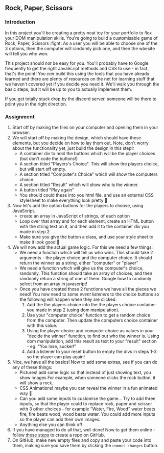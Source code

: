 ## Rock, Paper, Scissors

### Introduction

In this project you'll be creating a pretty neat toy for your portfolio to flex your DOM manipulation skills. You're going to build a customisable game of Rock, Paper, Scissors :fight: As a user you will be able to choose one of the 3 options, then the computer will randomly pick one, and then the wbesite will tell you who won.

This project should _not_ be easy for you. You'll probably have to Google frequently to get the right JavaScript methods and CSS to use - in fact, that's the point! You _can_ build this using the tools that you have already learned and there are plenty of resources on the net for learning stuff that we haven't covered yet if you decide you need it. We'll walk you through the basic steps, but it will be up to you to actually implement them.

If you get totally stuck drop by the discord server. someone will be there to point you in the right direction.

### Assignment

<div class="lesson-content__panel" markdown="1">

1. Start off by making the files on your computer and opening them in your browser.
2. We will start off by making the design, which should have these elements, but you decide on how to lay them out. Note, don't worry about the functionality yet, just build the design in this step!:
   - A container div to hold the buttons which will be the player choices (but don't code the buttons!)
   - A section titled "Players's Choice". This will show the players choice, but will start off empty.
   - A section titled "Computer's Choice" which will show the computers choice.
   - A section titled "Result" which will show who is the winner.
   - A button titled "Play again"
   - You should could these into you html file, and use an external CSS stylesheet to make everything look pretty :dancer:
3. Now let's add the option buttons for the players to choose, using JavaScript.
   - create an array in JavaScript of strings, of each option
   - Loop over that array and for each element, create an HTML button with the string text on it, and then add it to the container div you made in step 2.
   - Make sure you give the button a class, and use your style sheet to make it look good :eyes:
4. We will now add the actual game logic. For this we need a few things:
   - We need a function which will tell us who wins. This should take 2 arguments - the player choice and the computer choice. It should return the winner as a string, either "computer" or "player"
   - We need a function which will give us the computer's choice, randomly. This function should take an array of choices, and then randomly return a string of one of them. Google how to randomly select from an array in javascript!
   - Once you have created those 2 functions we have all the pieces we need! You now need to some _event listeners_ to the choice buttons so the following will happen when they are clicked:
     1. Add the the players choice into the the players choice container you made in step 2 (using dom manipulation).
     2. Use your "computer choice" function to get a random choice from the computer. Then update the computers choice container with this value.
     3. Using the player choice and computer choice as values in your "decide the winner" function, to find out who the winner is. Using dom manipulation, add this result as text to your "result" section - eg: "You lose, sucker!"
     4. Add a listener to your reset button to empty the divs in steps 1-3 so the player can play again!
5. Nice, we have all the basics! Now to add some extras, see if you can do any of these things:
   - Pictures! add some logic so that instead of just showing text, you show images.For example, when someone clicks the rock button, it will show a rock.
   - CSS Animations! maybe you can reveal the winner in a fun animated way :eyes:
   - Can you add some inputs to customise the game... Try to add three inputs, so that the player could to replace rock, paper and scissor with 3 other choices - for example "Water, Fire, Wood" water beats fire, fire beats wood, wood beats water. You could add more inputs so the player can add their own images.
   - Anything else you can think of!
6. If you have managed to do all that, well done! Now to get them online - follow [these steps](https://help.github.com/en/articles/create-a-repo) to create a repo on GitHub.
7. On GitHub, make new empty files and copy and paste your code into them, making sure you save them by clicking the `commit changes` button.

</div>
